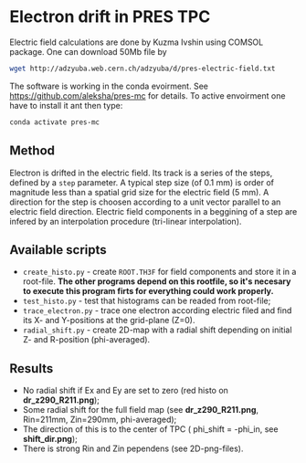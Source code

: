 # Electron drift in PRES TPC

Electric field calculations are done by Kuzma Ivshin using COMSOL package.
One can download 50Mb file by
```bash
wget http://adzyuba.web.cern.ch/adzyuba/d/pres-electric-field.txt
```

The software is working in the conda evoirment. 
See https://github.com/aleksha/pres-mc for details.
To active envoirment one have to install it ant then type:
```bash
conda activate pres-mc
```
## Method

Electron is drifted in the electric field. Its track is a series of the steps, defined by a `step` parameter. A typical step size (of 0.1 mm) is order of magnitude less than a spatial grid size for the electric field (5 mm). A direction for the step is choosen according to a unit vector parallel to an electric field direction. Electric field components in a beggining of a step are infered by an interpolation procedure (tri-linear interpolation).

## Available scripts

 * `create_histo.py` - create `ROOT.TH3F` for field components and store it in a root-file. **The other programs depend on this rootfile, so it's necesary to execute this program firts for everything could work properly.**
 * `test_histo.py` - test that histograms can be readed from root-file;
 * `trace_electron.py` - trace one electron according electric filed and find its X- and Y-positions at the grid-plane (Z=0). 
 * `radial_shift.py` - create 2D-map with a radial shift depending on initial Z- and R-position (phi-averaged).

## Results

 * No radial shift if Ex and Ey are set to zero (red histo on **dr_z290_R211.png**);
 * Some radial shift for the full field map (see **dr_z290_R211.png**, Rin=211mm, Zin=290mm, phi-averaged);
 * The direction of this is to the center of TPC ( phi_shift = -phi_in, see **shift_dir.png**);
 * There is strong Rin and Zin pependens (see 2D-png-files).
 


